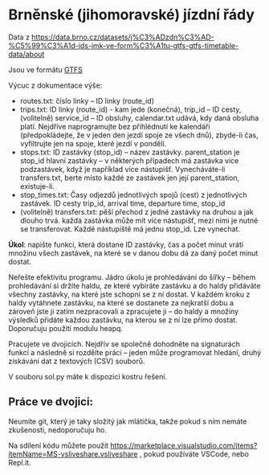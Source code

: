 # Brněnské (jihomoravské) jízdní řády

Data z https://data.brno.cz/datasets/j%C3%ADzdn%C3%AD-%C5%99%C3%A1d-ids-jmk-ve-form%C3%A1tu-gtfs-gtfs-timetable-data/about

Jsou ve formátu [GTFS](https://developers.google.com/transit/gtfs/reference/)

Výcuc z dokumentace výše:
- routes.txt: číslo linky – ID linky (route_id)
- trips.txt: ID linky (route_id) - kam jede (konečná), trip_id – ID cesty, (volitelně) service_id – ID obsluhy, calendar.txt udává, kdy daná obsluha platí. Nejdříve naprogramujte bez přihlédnutí ke kalendáři (předpokládejte, že v jeden den jezdí spoje ze všech dnů), zbyde-li čas, vyfiltrujte jen na spoje, které jezdí v pondělí.
- stops.txt: ID zastávky (stop_id) – název zastávky. parent_station je stop_id hlavní zastávky – v některých případech má zastávka více podzastávek, když je například více nástupišť. Vynecháváte-li transfers.txt, berte místo každé ze zastávek jen její parent_station, existuje-li.
- stop_times.txt: Časy odjezdů jednotlivých spojů (cest) z jednotlivých zastávek. ID cesty trip_id, arrival time, departure time, stop_id
- (volitelně) transfers.txt: pěší přechod z jedné zastávky na druhou a jak dlouho trvá. každá zastávka může mít více nástupišť, mezi nimi je nutné se transferovat. Každé nástupiště má jednu stop_id. Lze vynechat.

**Úkol**: napište funkci, která dostane ID zastávky, čas a počet minut vrátí množinu všech zastávek, na které se v danou dobu dá za daný počet minut dostat.

Neřešte efektivitu programu. Jádro úkolu je prohledávání do šířky – během prohledávání si držíte haldu, ze které vybíráte zastávku a do haldy přidáváte všechny zastávky, na které jste schopni se z ní dostat. V každém kroku z haldy vytáhnete zastávku, na které se dostanete za nejkratší dobu a zároveň jste ji zatím nezpracovali a zpracujete ji – do haldy a množiny výsledků přidáte každou zastávku, na kterou se z ní lze přímo dostat. Doporučuju použití modulu heapq.

Pracujete ve dvojicích. Nejdřív se společně dohodněte na signaturách funkcí a následně si rozdělte práci – jeden může programovat hledání, druhý získávání dat z textových (CSV) souborů.

V souboru sol.py máte k dispozici kostru řešení.

## Práce ve dvojici:

Neumíte git, který je taky složitý jak mlátička, takže pokud s ním nemáte zkušenosti, nedoporučuju ho.

Na sdílení kódu můžete použít https://marketplace.visualstudio.com/items?itemName=MS-vsliveshare.vsliveshare , pokud používáte VSCode, nebo Repl.it.